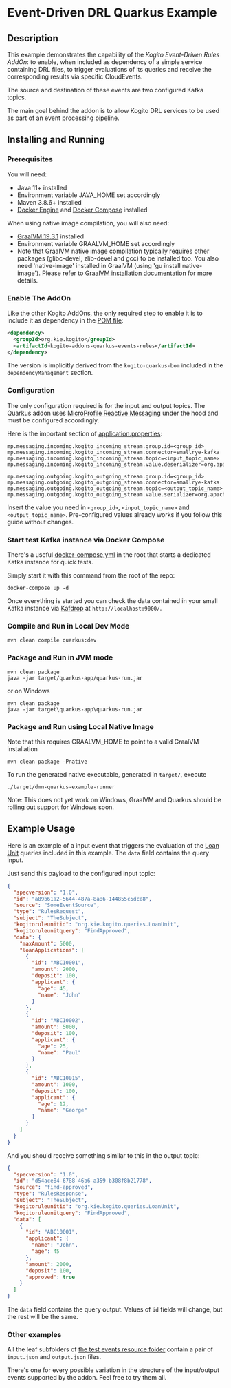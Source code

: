 # Event-Driven DRL Quarkus Example

## Description

This example demonstrates the capability of the _Kogito Event-Driven Rules AddOn_: to enable, when included as dependency of a simple service containing
DRL files, to trigger evaluations of its queries and receive the corresponding results via specific CloudEvents.

The source and destination of these events are two configured Kafka topics.

The main goal behind the addon is to allow Kogito DRL services to be used as part of an event processing pipeline.

## Installing and Running

### Prerequisites

You will need:
- Java 11+ installed
- Environment variable JAVA_HOME set accordingly
- Maven 3.8.6+ installed
- [Docker Engine](https://docs.docker.com/engine/) and [Docker Compose](https://docs.docker.com/compose/) installed

When using native image compilation, you will also need:
- [GraalVM 19.3.1](https://github.com/oracle/graal/releases/tag/vm-19.3.1) installed
- Environment variable GRAALVM_HOME set accordingly
- Note that GraalVM native image compilation typically requires other packages (glibc-devel, zlib-devel and gcc) to be installed too.  You also need 'native-image' installed in GraalVM (using 'gu install native-image'). Please refer to [GraalVM installation documentation](https://www.graalvm.org/docs/reference-manual/aot-compilation/#prerequisites) for more details.

### Enable The AddOn

Like the other Kogito AddOns, the only required step to enable it is to include it as dependency in the [POM file](pom.xml):

```xml
<dependency>
  <groupId>org.kie.kogito</groupId>
  <artifactId>kogito-addons-quarkus-events-rules</artifactId>
</dependency>
```

The version is implicitly derived from the `kogito-quarkus-bom` included in the `dependencyManagement` section.

### Configuration

The only configuration required is for the input and output topics. The Quarkus addon uses [MicroProfile Reactive Messaging](https://quarkus.io/guides/kafka)
under the hood and must be configured accordingly.

Here is the important section of [application.properties](src/main/resources/application.properties):

```properties
mp.messaging.incoming.kogito_incoming_stream.group.id=<group_id>
mp.messaging.incoming.kogito_incoming_stream.connector=smallrye-kafka
mp.messaging.incoming.kogito_incoming_stream.topic=<input_topic_name>
mp.messaging.incoming.kogito_incoming_stream.value.deserializer=org.apache.kafka.common.serialization.StringDeserializer

mp.messaging.outgoing.kogito_outgoing_stream.group.id=<group_id>
mp.messaging.outgoing.kogito_outgoing_stream.connector=smallrye-kafka
mp.messaging.outgoing.kogito_outgoing_stream.topic=<output_topic_name>
mp.messaging.outgoing.kogito_outgoing_stream.value.serializer=org.apache.kafka.common.serialization.StringSerializer
```

Insert the value you need in `<group_id>`, `<input_topic_name>` and `<output_topic_name>`. Pre-configured values already works if you follow this
guide without changes.

### Start test Kafka instance via Docker Compose

There's a useful [docker-compose.yml](docker-compose.yml) in the root that starts a dedicated Kafka instance for quick tests.

Simply start it with this command from the root of the repo:

```
docker-compose up -d
```

Once everything is started you can check the data contained in your small Kafka instance via [Kafdrop](https://github.com/obsidiandynamics/kafdrop) at `http://localhost:9000/`.

### Compile and Run in Local Dev Mode

```
mvn clean compile quarkus:dev
```

### Package and Run in JVM mode

```
mvn clean package
java -jar target/quarkus-app/quarkus-run.jar
```

or on Windows

```
mvn clean package
java -jar target\quarkus-app\quarkus-run.jar
```

### Package and Run using Local Native Image
Note that this requires GRAALVM_HOME to point to a valid GraalVM installation

```
mvn clean package -Pnative
```

To run the generated native executable, generated in `target/`, execute

```
./target/dmn-quarkus-example-runner
```

Note: This does not yet work on Windows, GraalVM and Quarkus should be rolling out support for Windows soon.

## Example Usage

Here is an example of a input event that triggers the evaluation of the [Loan Unit](src/main/resources/org/kie/kogito/queries/RuleUnitQuery.drl) queries
included in this example. The `data` field contains the query input.

Just send this payload to the configured input topic:

```json
{
  "specversion": "1.0",
  "id": "a89b61a2-5644-487a-8a86-144855c5dce8",
  "source": "SomeEventSource",
  "type": "RulesRequest",
  "subject": "TheSubject",
  "kogitoruleunitid": "org.kie.kogito.queries.LoanUnit",
  "kogitoruleunitquery": "FindApproved",
  "data": {
    "maxAmount": 5000,
    "loanApplications": [
      {
        "id": "ABC10001",
        "amount": 2000,
        "deposit": 100,
        "applicant": {
          "age": 45,
          "name": "John"
        }
      },
      {
        "id": "ABC10002",
        "amount": 5000,
        "deposit": 100,
        "applicant": {
          "age": 25,
          "name": "Paul"
        }
      },
      {
        "id": "ABC10015",
        "amount": 1000,
        "deposit": 100,
        "applicant": {
          "age": 12,
          "name": "George"
        }
      }
    ]
  }
}
```

And you should receive something similar to this in the output topic:

```json
{
  "specversion": "1.0",
  "id": "d54ace84-6788-46b6-a359-b308f8b21778",
  "source": "find-approved",
  "type": "RulesResponse",
  "subject": "TheSubject",
  "kogitoruleunitid": "org.kie.kogito.queries.LoanUnit",
  "kogitoruleunitquery": "FindApproved",
  "data": [
    {
      "id": "ABC10001",
      "applicant": {
        "name": "John",
        "age": 45
      },
      "amount": 2000,
      "deposit": 100,
      "approved": true
    }
  ]
}
```

The `data` field contains the query output. Values of `id` fields will change, but the rest will be the same.

### Other examples

All the leaf subfolders of [the test events resource folder](src/test/resources/events) contain a pair of `input.json` and `output.json` files.

There's one for every possible variation in the structure of the input/output events supported by the addon. Feel free to try them all.
